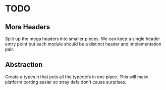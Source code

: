 # TODO

## More Headers

Split up the mega headers into smaller pieces. We can keep a single header entry point but each module should
be a distinct header and implementation pair.

## Abstraction

Create a types.h that puts all the typedefs in one place. This will make platform porting easier so 
stray defs don't cause surprises.